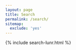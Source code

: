 ```yaml
---
layout: page
title: Search
permalink: /search/
sitemap:
  exclude: 'yes'
---
```


{% include search-lunr.html %}
